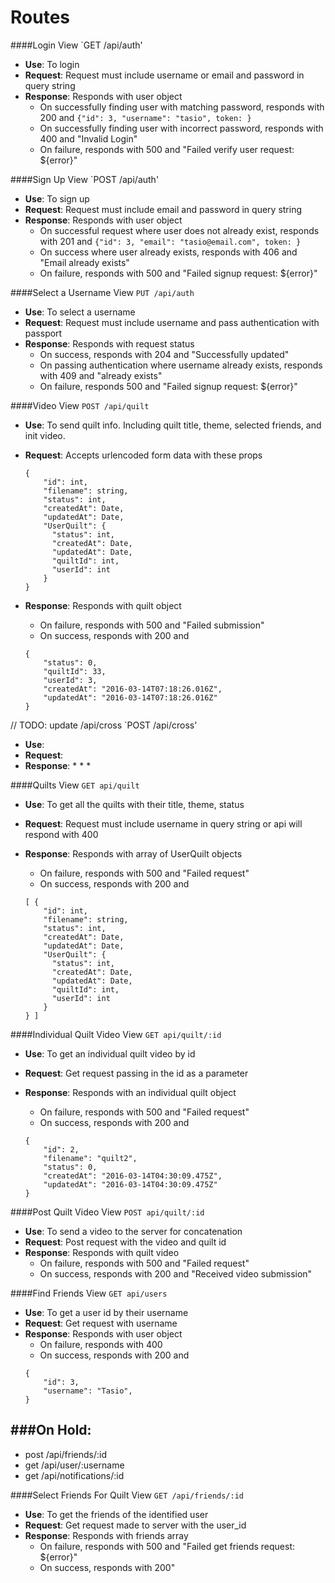 # Routes #

####Login View
`GET /api/auth'

* **Use**: To login
* **Request**: Request must include username or email and password in query string
* **Response**: Responds with user object
  * On successfully finding user with matching password, responds with 200 and
    `{"id": 3, "username": "tasio", token: }`
  * On successfully finding user with incorrect password, responds with 400 and "Invalid Login"
  * On failure, responds with 500 and "Failed verify user request: ${error}"


####Sign Up View
`POST /api/auth'

* **Use**: To sign up
* **Request**: Request must include email and password in query string
* **Response**: Responds with user object
  * On successful request where user does not already exist, responds with 201 and
  `{"id": 3, "email": "tasio@email.com", token: }`
  * On success where user already exists, responds with 406 and "Email already exists"
  * On failure, responds with 500 and "Failed signup request: ${error}"


####Select a Username View
`PUT /api/auth`

* **Use**: To select a username
* **Request**: Request must include username and pass authentication with passport
* **Response**: Responds with request status
  * On success, responds with 204 and "Successfully updated"
  * On passing authentication where username already exists, responds with 409 and "already exists"
  * On failure, responds 500 and "Failed signup request: ${error}"


####Video View
`POST /api/quilt`

* **Use**: To send quilt info. Including quilt title, theme, selected friends, and init video.
* **Request**: Accepts urlencoded form data with these props

  ```
  {
      "id": int,
      "filename": string,
      "status": int,
      "createdAt": Date,
      "updatedAt": Date,
      "UserQuilt": {
        "status": int,
        "createdAt": Date,
        "updatedAt": Date,
        "quiltId": int,
        "userId": int
      }
  }
  ```
* **Response**: Responds with quilt object
  * On failure, responds with 500 and "Failed submission"
  * On success, responds with 200 and

  ```
  {
      "status": 0,
      "quiltId": 33,
      "userId": 3,
      "createdAt": "2016-03-14T07:18:26.016Z",
      "updatedAt": "2016-03-14T07:18:26.016Z"
  }
  ```

// TODO: update /api/cross
`POST /api/cross'

* **Use**:
* **Request**:
* **Response**:
  *
  *
  *

####Quilts View
`GET api/quilt`

* **Use**: To get all the quilts with their title, theme, status
* **Request**: Request must include username in query string or api will respond with 400
* **Response**: Responds with array of UserQuilt objects
  * On failure, responds with 500 and "Failed request"
  * On success, responds with 200 and

  ```
  [ {
      "id": int,
      "filename": string,
      "status": int,
      "createdAt": Date,
      "updatedAt": Date,
      "UserQuilt": {
        "status": int,
        "createdAt": Date,
        "updatedAt": Date,
        "quiltId": int,
        "userId": int
      }
  } ]
  ```

####Individual Quilt Video View
`GET api/quilt/:id`

* **Use**: To get an individual quilt video by id
* **Request**: Get request passing in the id as a parameter
* **Response**: Responds with an individual quilt object
  * On failure, responds with 500 and "Failed request"
  * On success, responds with 200 and

  ```
  {
      "id": 2,
      "filename": "quilt2",
      "status": 0,
      "createdAt": "2016-03-14T04:30:09.475Z",
      "updatedAt": "2016-03-14T04:30:09.475Z"
  }
  ```

####Post Quilt Video View
`POST api/quilt/:id`

* **Use**: To send a video to the server for concatenation
* **Request**: Post request with the video and quilt id
* **Response**: Responds with quilt video
  * On failure, responds with 500 and "Failed request"
  * On success, responds with 200 and "Received video submission"


####Find Friends View
`GET api/users`

* **Use**: To get a user id by their username
* **Request**: Get request with username
* **Response**: Responds with user object
  * On failure, responds with 400
  * On success, responds with 200 and
  ```
  {
      "id": 3,
      "username": "Tasio",
  }
  ```


###On Hold:
-----------------------------
* post /api/friends/:id
* get /api/user/:username
* get /api/notifications/:id

####Select Friends For Quilt View
`GET /api/friends/:id`

* **Use**: To get the friends of the identified user
* **Request**: Get request made to server with the user_id
* **Response**: Responds with friends array
  * On failure, responds with 500 and "Failed get friends request: ${error}"
  * On success, responds with 200"
